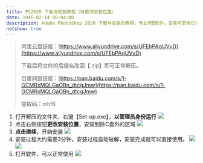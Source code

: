 ```yaml
---
title: PS2020 下载与安装教程（可更改安装位置）
date: 1946-02-14 00:04:00
description: Adobe PhotoShop 2020 下载与安装的教程，专业P图软件，安装可更改位置。资源仅供学习参考！
notshow: true
---
```


> 阿里云盘链接：[https://www.aliyundrive.com/s/UFEbPAqUVvD](https://www.aliyundrive.com/s/UFEbPAqUVvD)
>
> 下载后将文件的后缀名改回【.zip】即可正常解压。
>
> 百度网盘链接：[https://pan.baidu.com/s/1-GCMRxMQLGaOBn_dtcgJmw](https://pan.baidu.com/s/1-GCMRxMQLGaOBn_dtcgJmw)
>
> 提取码：mhf6

1. 打开解压的文件夹，右键【Set-up.exe】，**以管理员身份运行**
![](https://gitee.com/huffiema/pictures/raw/master/image/202112230952400-ps2020-1.png)
2. 点击右侧按钮**更改安装位置**，安装到除C盘外的区域
![](https://gitee.com/huffiema/pictures/raw/master/image/202112230953657-ps2020-2.png)
3. **点击继续**，开始安装
![](https://gitee.com/huffiema/pictures/raw/master/image/202112230953836-ps2020-3.png)
4. 安装过程大约需要3分钟，安装过程自动破解，安装完成就可以直接使用。
![](https://gitee.com/huffiema/pictures/raw/master/image/202112230953164-ps2020-4.png)
![](https://gitee.com/huffiema/pictures/raw/master/image/202112230953914-ps2020-5.png)
5. 打开软件，可以正常使用
![](https://gitee.com/huffiema/pictures/raw/master/image/202112230953060-ps2020-6.png)
